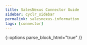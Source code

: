 ```yaml
---
title: SalesNexus Connector Guide
sidebar: cyclr_sidebar
permalink: salesnexus-information
tags: [connector]
---
```

{::options parse_block_html="true" /}
